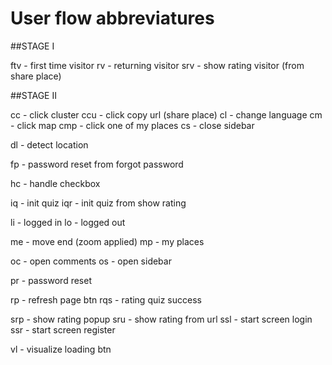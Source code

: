 # User flow abbreviatures

##STAGE I

ftv - first time visitor
rv - returning visitor
srv - show rating visitor (from share place)

##STAGE II

cc - click cluster
ccu - click copy url (share place)
cl - change language
cm - click map
cmp - click one of my places
cs - close sidebar

dl - detect location

fp - password reset from forgot password

hc - handle checkbox

iq - init quiz
iqr - init quiz from show rating

li - logged in
lo - logged out

me - move end (zoom applied)
mp - my places

oc - open comments
os - open sidebar

pr - password reset

rp - refresh page btn
rqs - rating quiz success

srp - show rating popup
sru - show rating from url
ssl - start screen login
ssr - start screen register

vl - visualize loading btn
